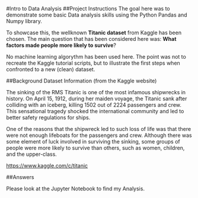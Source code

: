 #Intro to Data Analysis
##Project Instructions
The goal here was to demonstrate some basic Data analysis skills using the Python Pandas and Numpy library.

To showcase this, the wellknown **Titanic dataset** from Kaggle has been chosen. The main question that has been considered here was: **What factors made people more likely to survive**?

No machine learning algorythm has been used here. The point was not to recreate the Kaggle tutorial scripts, but to illustrate the first steps when confronted to a new (clean) dataset.


##Background Dataset Information (from the Kaggle website)

The sinking of the RMS Titanic is one of the most infamous shipwrecks in history.  On April 15, 1912, during her maiden voyage, the Titanic sank after colliding with an iceberg, killing 1502 out of 2224 passengers and crew. This sensational tragedy shocked the international community and led to better safety regulations for ships.

One of the reasons that the shipwreck led to such loss of life was that there were not enough lifeboats for the passengers and crew. Although there was some element of luck involved in surviving the sinking, some groups of people were more likely to survive than others, such as women, children, and the upper-class.

https://www.kaggle.com/c/titanic

##Answers

Please look at the Jupyter Notebook to find my Analysis.
